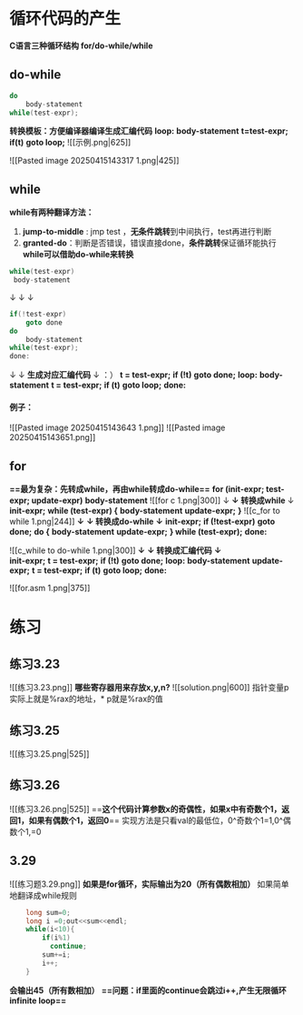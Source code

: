 # 循环代码的产生
**C语言三种循环结构 for/do-while/while**
## do-while
``` c
do 
	body-statement
while(test-expr);
```
**转换模板：方便编译器编译生成汇编代码**
**loop:**
	**body-statement**
	**t=test-expr;**
	**if(t)**
		**goto loop;**
![[示例.png|625]]

![[Pasted image 20250415143317 1.png|425]]
## while
**while有两种翻译方法：**
1. **jump-to-middle** : jmp test ，**无条件跳转**到中间执行，test再进行判断
2. **granted-do**：判断是否错误，错误直接done，**条件跳转**保证循环能执行
**while可以借助do-while来转换**
```c
while(test-expr)
 body-statement
```
↓
↓
↓
```c
if(!test-expr)
	goto done
do
	body-statement
while(test-expr);
done:
```
↓ 
↓ **生成对应汇编代码**
↓ 
：）
	**t = test-expr;**
	**if (!t)**
		**goto done;**
**loop:**
	**body-statement**
	**t = test-expr;**
	**if (t)**
		**goto loop;**
**done:**

#### **例子：**
![[Pasted image 20250415143643 1.png]]
![[Pasted image 20250415143651.png]]
## for
**==最为复杂：先转成while，再由while转成do-while==**
**for (init-expr; test-expr; update-expr)**
	**body-statement**
![[for c 1.png|300]]
↓ 
**↓  转换成while**
↓ 
**init-expr;**
**while (test-expr) {**
	**body-statement**
	**update-expr;**
**}**
![[c_for to while 1.png|244]]
**↓**
**↓  转换成do-while**
**↓** 
	**init-expr;**
	**if (!test-expr)**
		**goto done;**
	**do {**
		**body-statement**
		**update-expr;**
	**} while (test-expr);**
**done:**

![[c_while to do-while 1.png|300]]
**↓** 
**↓  转换成汇编代码**
**↓**  
	**init-expr;**
	**t = test-expr;**
	**if (!t)**
		**goto done;**
**loop:**
	**body-statement**
	**update-expr;**
	**t = test-expr;**
	**if (t)**
		**goto loop;**
**done:**

![[for.asm 1.png|375]]

# 练习
## 练习3.23
![[练习3.23.png]]
**哪些寄存器用来存放x,y,n?**
![[solution.png|600]]
指针变量p实际上就是%rax的地址，* p就是%rax的值

## 练习3.25
![[练习3.25.png|525]]
## 练习3.26
![[练习3.26.png|525]]
==**这个代码计算参数x的奇偶性，如果x中有奇数个1，返回1，如果有偶数个1，返回0**==
	实现方法是只看val的最低位，0^奇数个1=1,0^偶数个1,=0

## 3.29
![[练习题3.29.png]]
**如果是for循环，实际输出为20（所有偶数相加）**
如果简单地翻译成while规则
```c
	long sum=0;
	long i =0;out<<sum<<endl;
	while(i<10){
	    if(i%1) 
	      continue;
	    sum+=i;
	    i++;
	} 
```
**会输出45（所有数相加）**
**==问题：if里面的continue会跳过i++,产生无限循环 infinite loop==**


